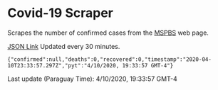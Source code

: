 # Covid-19 Scraper

Scrapes the number of confirmed cases from the [MSPBS](https://www.mspbs.gov.py/covid-19.php) web page.

[JSON Link](https://jmayalag.github.io/covid19-scrape/cases.json)
Updated every 30 minutes.
```
{"confirmed":null,"deaths":0,"recovered":0,"timestamp":"2020-04-10T23:33:57.297Z","pyt":"4/10/2020, 19:33:57 GMT-4"}
```
Last update (Paraguay Time): 4/10/2020, 19:33:57 GMT-4